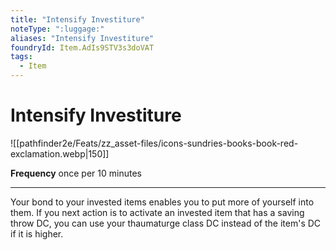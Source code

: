 ```yaml
---
title: "Intensify Investiture"
noteType: ":luggage:"
aliases: "Intensify Investiture"
foundryId: Item.AdIs9STV3s3doVAT
tags:
  - Item
---
```


# Intensify Investiture
![[pathfinder2e/Feats/zz_asset-files/icons-sundries-books-book-red-exclamation.webp|150]]

**Frequency** once per 10 minutes

* * *

Your bond to your invested items enables you to put more of yourself into them. If you next action is to activate an invested item that has a saving throw DC, you can use your thaumaturge class DC instead of the item's DC if it is higher.
